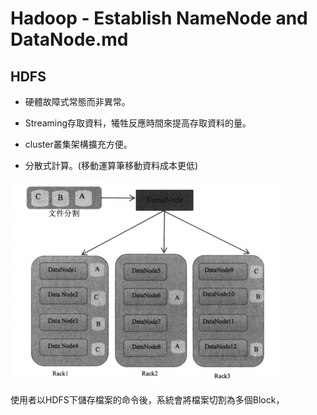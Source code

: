 # Hadoop - Establish NameNode and DataNode.md

## HDFS

*    硬體故障式常態而非異常。

*    Streaming存取資料，犧牲反應時間來提高存取資料的量。

*    cluster叢集架構擴充方便。

*    分散式計算。(移動運算筆移動資料成本更低)

<img src="https://github.com/CHENntust/hadoop/blob/main/img/HDFS.png"/>

使用者以HDFS下儲存檔案的命令後，系統會將檔案切割為多個Block，
